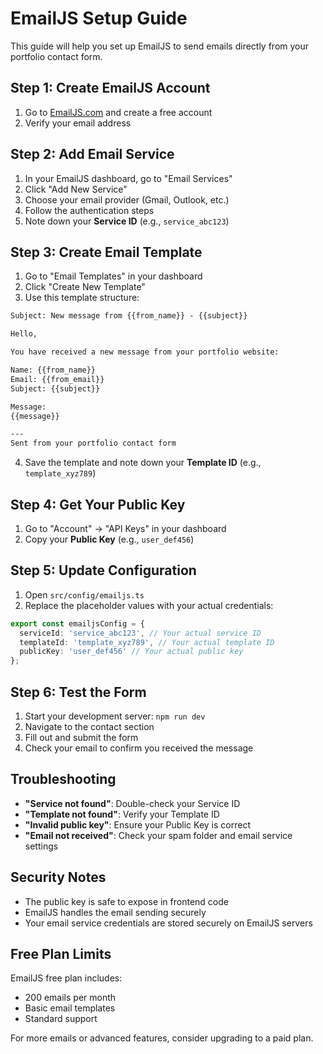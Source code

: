 # EmailJS Setup Guide

This guide will help you set up EmailJS to send emails directly from your portfolio contact form.

## Step 1: Create EmailJS Account

1. Go to [EmailJS.com](https://www.emailjs.com/) and create a free account
2. Verify your email address

## Step 2: Add Email Service

1. In your EmailJS dashboard, go to "Email Services"
2. Click "Add New Service"
3. Choose your email provider (Gmail, Outlook, etc.)
4. Follow the authentication steps
5. Note down your **Service ID** (e.g., `service_abc123`)

## Step 3: Create Email Template

1. Go to "Email Templates" in your dashboard
2. Click "Create New Template"
3. Use this template structure:

```html
Subject: New message from {{from_name}} - {{subject}}

Hello,

You have received a new message from your portfolio website:

Name: {{from_name}}
Email: {{from_email}}
Subject: {{subject}}

Message:
{{message}}

---
Sent from your portfolio contact form
```

4. Save the template and note down your **Template ID** (e.g., `template_xyz789`)

## Step 4: Get Your Public Key

1. Go to "Account" → "API Keys" in your dashboard
2. Copy your **Public Key** (e.g., `user_def456`)

## Step 5: Update Configuration

1. Open `src/config/emailjs.ts`
2. Replace the placeholder values with your actual credentials:

```typescript
export const emailjsConfig = {
  serviceId: 'service_abc123', // Your actual service ID
  templateId: 'template_xyz789', // Your actual template ID
  publicKey: 'user_def456' // Your actual public key
};
```

## Step 6: Test the Form

1. Start your development server: `npm run dev`
2. Navigate to the contact section
3. Fill out and submit the form
4. Check your email to confirm you received the message

## Troubleshooting

- **"Service not found"**: Double-check your Service ID
- **"Template not found"**: Verify your Template ID
- **"Invalid public key"**: Ensure your Public Key is correct
- **"Email not received"**: Check your spam folder and email service settings

## Security Notes

- The public key is safe to expose in frontend code
- EmailJS handles the email sending securely
- Your email service credentials are stored securely on EmailJS servers

## Free Plan Limits

EmailJS free plan includes:
- 200 emails per month
- Basic email templates
- Standard support

For more emails or advanced features, consider upgrading to a paid plan. 